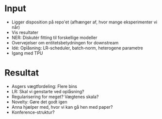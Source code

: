 # Input
- Ligger disposition på repo'et (afhænger af, hvor mange eksperimenter vi når)
- Vis resultater
- NER: Diskutér fitting til forskellige modeller
- Overvejelser om entitetsbetydningen for downstream
- Idé: Oplåsning: LR-scheduler, batch-norm, heterogene parametre
- Igang med TPU

# Resultat
- Asgers vægtfordeling: Flere bins
- LR: Skal vi genstarte ved oplåsning?
- Regularisering for meget? Vægtenes skala?
- Novelty: Gøre det godt igen
- Anna hjælper med, hvor vi kan gå hen med paper?
- Konference-struktur?

